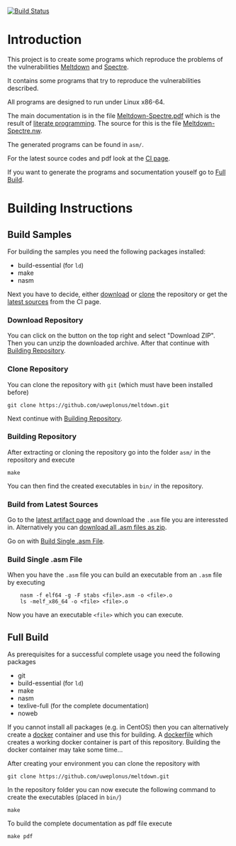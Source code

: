 [![Build Status](https://ci.sw4j.net/jenkins/buildStatus/icon?job=Assembly/Multi%20Meltdown/master)](https://ci.sw4j.net/jenkins/job/Assembly/job/Multi%20Meltdown/job/master/)

# Introduction

This project is to create some programs which reproduce the problems of the vulnerabilities
[Meltdown](https://meltdownattack.com/) and [Spectre](https://spectreattack.com/).

It contains some programs that try to reproduce the vulnerabilities described.

All programs are designed to run under Linux x86-64.

The main documentation is in the file
[Meltdown-Spectre.pdf](https://github.com/uweplonus/meltdown/blob/master/Meltdown-Spectre.pdf) which is the result of
[literate programming](https://en.wikipedia.org/wiki/Literate_programming). The source for this is the file
[Meltdown-Spectre.nw](https://github.com/uweplonus/meltdown/blob/master/Meltdown-Spectre.nw).

The generated programs can be found in `asm/`.

For the latest source codes and pdf look at the
[CI page](https://ci.sw4j.net/jenkins/job/Assembly/job/Multi%20Meltdown/job/master/).

If you want to generate the programs and socumentation youself go to [Full Build]().

# Building Instructions

## Build Samples

For building the samples you need the following packages installed:

* build-essential (for `ld`)
* make
* nasm

Next you have to decide, either [download]() or [clone]() the repository or get the [latest sources]() from the CI page.

### Download Repository

You can click on the button on the top right and select "Download ZIP". Then you can unzip the downloaded archive. After
that continue with [Building Repository]().

### Clone Repository

You can clone the repository with `git` (which must have been installed before)

```
git clone https://github.com/uweplonus/meltdown.git
```

Next continue with [Building Repository]().

### Building Repository

After extracting or cloning the repository go into the folder `asm/` in the repository and execute

```
make
```

You can then find the created executables in `bin/` in the repository.

### Build from Latest Sources

Go to the
[latest artifact page](https://ci.sw4j.net/jenkins/job/Assembly/job/Multi%20Meltdown/job/master/lastSuccessfulBuild/artifact/asm/)
and download the `.asm` file you are interessted in. Alternatively you can
[download all .asm files as zip](https://ci.sw4j.net/jenkins/job/Assembly/job/Multi%20Meltdown/job/master/lastSuccessfulBuild/artifact/asm/*zip*/asm.zip).

Go on with [Build Single .asm File]().

### Build Single .asm File

When you have the `.asm` file you can build an executable from an `.asm` file by executing

```
	nasm -f elf64 -g -F stabs <file>.asm -o <file>.o
	ls -melf_x86_64 -o <file> <file>.o
```

Now you have an executable `<file>` which you can execute.

## Full Build

As prerequisites for a successful complete usage you need the following packages

* git
* build-essential (for `ld`)
* make
* nasm
* texlive-full (for the complete documentation)
* noweb

If you cannot install all packages (e.g. in CentOS) then you can alternatively create a [docker](https://docker.io)
container and use this for building. A [dockerfile](Dockerfile) which creates a working docker container is part of this
repository. Building the docker container may take some time...

After creating your environment you can clone the repository with

```
git clone https://github.com/uweplonus/meltdown.git
```

In the repository folder you can now execute the following command to create the executables (placed in `bin/`)

```
make
```

To build the complete documentation as pdf file execute

```
make pdf
```
